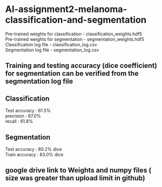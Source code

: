 # AI-assignment2-melanoma-classification-and-segmentation <br />

Pre-trained weights for classification - classification_weights.hdf5 <br />
Pre-trained weights for segmentation - segmentation_weights.hdf5<br />
Classification log file - classification_log.csv <br />
Segmentation log file - segmentation_log.csv <br />

## Training and testing accuracy (dice coefficient) for segmentation can be verified from the segmentation log file <br />

## Classification <br />

Test accuracy  : 61.5% <br />
     precision : 87.0% <br />
     recall    : 61.8% <br />

## Segmentation <br />

Test accuracy  : 80.2% dice<br />
Train accuracy : 83.0% dice<br />

## google drive link to Weights and numpy files ( size was greater than upload limit in github)
